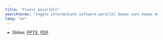 ```yaml
---
title: "Flussi paralleli"
searchterms: "toggle intermediate software parallel_beams sync_beams multitasking task_split split_task introduction_to_parallel_beams"
lang: "en"
---
```

 <ul>
 <li class="ng-binding">Slides:
 <a href="translations/en-us/intermediate/Flussi paralleli.pptx">PPTX</a>,
 <a href="translations/en-us/intermediate/Flussi paralleli.pdf">PDF</a>
 </li>
 </ul>
